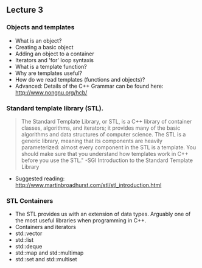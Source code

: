 ## Lecture 3 


### Objects and templates 
- What is an object?
- Creating a basic object
- Adding an object to a container
- Iterators and 'for' loop syntaxis
- What is a template function?
- Why are templates useful?
- How do we read templates (functions and objects)?
- Advanced: Details of the C++ Grammar can be found here: http://www.nongnu.org/hcb/

### Standard template library (STL). 
> The Standard Template Library, or STL, is a C++ library of container classes, algorithms, and iterators; it provides many of the basic algorithms and data structures of computer science. The STL is a generic library, meaning that its components are heavily parameterized: almost every component in the STL is a template. You should make sure that you understand how templates work in C++ before you use the STL." -SGI Introduction to the Standard Template Library
- Suggested reading: http://www.martinbroadhurst.com/stl/stl_introduction.html 

### STL Containers 
- The STL provides us with an extension of data types. Arguably one of the most useful libraries when programming in C++. 
- Containers and iterators
- std::vector
- std::list
- std::deque
- std::map and std::multimap
- std::set and std::multiset

 
